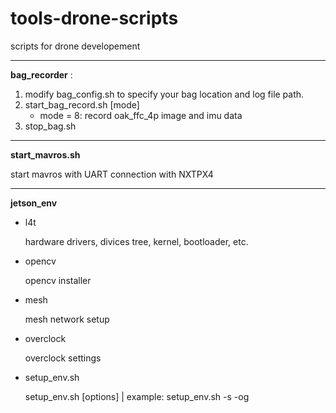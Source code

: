 # tools-drone-scripts
scripts for drone developement

-------------

**bag_recorder** :

1. modify bag_config.sh to specify your bag location and log file path.
2. start_bag_record.sh [mode]
   * mode = 8: record oak_ffc_4p image and imu data
3. stop_bag.sh

-----------
**start_mavros.sh**

start mavros with UART connection with NXTPX4

-----------

**jetson_env**

- l4t

   hardware drivers, divices tree, kernel, bootloader, etc.

- opencv

   opencv installer

- mesh

   mesh network setup

- overclock

   overclock settings

- setup_env.sh

   setup_env.sh [options] | example: setup_env.sh -s -og